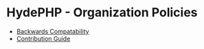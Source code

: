 # HydePHP - Organization Policies

- [Backwards Compatability](backwards-compatability)
- [Contribution Guide](contribution-guide)
